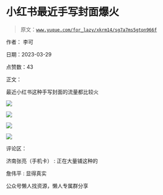 # 小红书最近手写封面爆火

> 原文：[`www.yuque.com/for_lazy/xkrm14/sg7a7ms5gtpn966f`](https://www.yuque.com/for_lazy/xkrm14/sg7a7ms5gtpn966f)



作者： 李可



日期：2023-03-29



点赞数：43



正文：



最近小红书这种手写封面的流量都比较火



![](img/6612dce453e868c3dc0949114f638397.png)  

![](img/6156a6fd3db3e1d12bb2889a1aae66f5.png)  

![](img/fac186005f42b3eed7d78975a5acdc3d.png)  

![](img/671ccc995f0689514988fbbac0008947.png)  

评论区：



济南张亮（手机卡） : 正在大量铺这种的



詹伟平 : 显得真实



公众号懒人找资源，懒人专属群分享

</ne-p></ne-p></ne-p></ne-p>